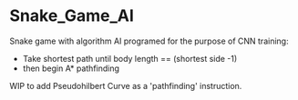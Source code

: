 # Snake_Game_AI
Snake game with algorithm AI programed for the purpose of CNN training:
 - Take shortest path until body length == (shortest side -1)
 - then begin A* pathfinding
 
 WIP to add Pseudohilbert Curve as a 'pathfinding' instruction.
